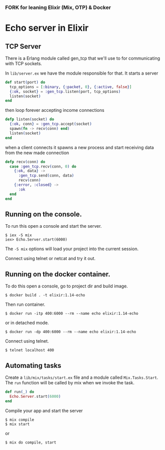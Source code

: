 ### FORK for leaning Elixir (Mix, OTP) & Docker

# Echo server in Elixir

## TCP Server
There is a Erlang module called gen_tcp that we'll use to for communicating
with TCP sockets.

In ```lib/server.ex``` we have the module responsible for that. It starts
a server

```elixir
def start(port) do
  tcp_options = [:binary, {:packet, 0}, {:active, false}]
  {:ok, socket} = :gen_tcp.listen(port, tcp_options)
  listen(socket)
end
```

then loop forever accepting income connections

```elixir
defp listen(socket) do
  {:ok, conn} = :gen_tcp.accept(socket)
  spawn(fn -> recv(conn) end)
  listen(socket)
end
```

when a client connects it spawns a new process and start receiving data
from the new made connection

```elixir
defp recv(conn) do
  case :gen_tcp.recv(conn, 0) do
    {:ok, data} ->
      :gen_tcp.send(conn, data)
      recv(conn)
    {:error, :closed} ->
      :ok
  end
end
```

## Running on the console.
To run this open a console and start the server.

```
$ iex -S mix
iex> Echo.Server.start(6000)
```

The ```-S mix``` options will load your project into the current session.

Connect using telnet or netcat and try it out.

## Running on the docker container.
To do this open a console, go to project dir and build image.

```
$ docker build . -t elixir:1.14-echo
```

Then run container.

```
$ docker run -itp 400:6000 --rm --name echo elixir:1.14-echo
```

or in detached mode.

```
$ docker run -dp 400:6000 --rm --name echo elixir:1.14-echo
```

Connect using telnet.

```
$ telnet localhost 400
```


## Automating tasks
Create a ```lib/mix/tasks/start.ex``` file and a module called ```Mix.Tasks.Start```. The
```run``` function will be called by mix when we invoke the task.

```elixir
def run(_) do
  Echo.Server.start(6000)
end
```

Compile your app and start the server

```
$ mix compile
$ mix start
```

or 
```
$ mix do compile, start
```
